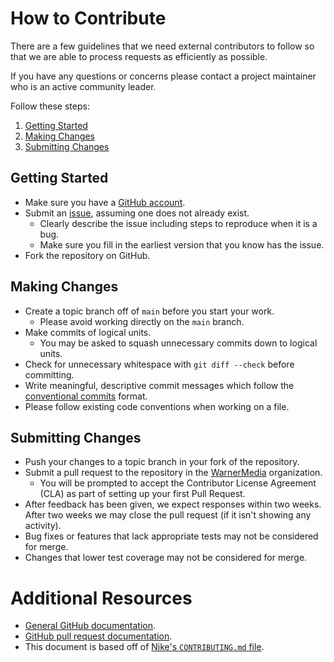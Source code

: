 # How to Contribute

There are a few guidelines that we need external contributors to follow so that we are able to process requests as efficiently as possible.

If you have any questions or concerns please contact a project maintainer who is an active community leader.

Follow these steps:

1. [Getting Started](#getting-started)
2. [Making Changes](#making-changes)
3. [Submitting Changes](#submitting-changes)

## Getting Started

* Make sure you have a [GitHub account](https://github.com/signup/free).
* Submit an [issue](../../issues), assuming one does not already exist.
    - Clearly describe the issue including steps to reproduce when it is a bug.
    - Make sure you fill in the earliest version that you know has the issue.
* Fork the repository on GitHub.

## Making Changes

* Create a topic branch off of `main` before you start your work.
    - Please avoid working directly on the `main` branch.
* Make commits of logical units.
    - You may be asked to squash unnecessary commits down to logical units.
* Check for unnecessary whitespace with `git diff --check` before committing.
* Write meaningful, descriptive commit messages which follow the [conventional commits](https://www.conventionalcommits.org/) format.
* Please follow existing code conventions when working on a file.

## Submitting Changes

* Push your changes to a topic branch in your fork of the repository.
* Submit a pull request to the repository in the [WarnerMedia](https://github.com/WarnerMedia) organization.
    - You will be prompted to accept the Contributor License Agreement (CLA) as part of setting up your first Pull Request.
* After feedback has been given, we expect responses within two weeks. After two weeks we may close the pull request (if it isn't showing any activity).
* Bug fixes or features that lack appropriate tests may not be considered for merge.
* Changes that lower test coverage may not be considered for merge.

# Additional Resources

* [General GitHub documentation](https://help.github.com/).
* [GitHub pull request documentation](https://docs.github.com/en/free-pro-team@latest/github/collaborating-with-issues-and-pull-requests/about-pull-requests).
* This document is based off of [Nike's `CONTRIBUTING.md` file](https://github.com/Nike-Inc/gimme-aws-creds/blob/master/CONTRIBUTING.md).
